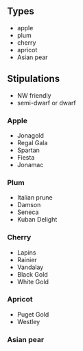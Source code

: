 ## Types
* apple
* plum
* cherry
* apricot
* Asian pear

## Stipulations
* NW friendly
* semi-dwarf or dwarf


### Apple
* Jonagold
* Regal Gala
* Spartan
* Fiesta
* Jonamac


### Plum
* Italian prune
* Damson
* Seneca
* Kuban Delight


### Cherry
* Lapins
* Rainier
* Vandalay
* Black Gold
* White Gold


### Apricot
* Puget Gold
* Westley


### Asian pear
